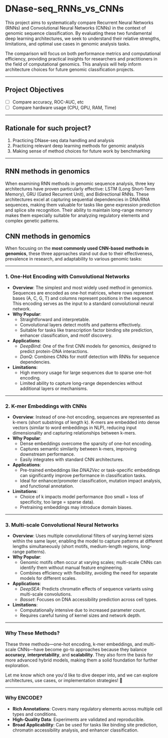 # DNase-seq_RNNs_vs_CNNs



This project aims to systematically compare Recurrent Neural Networks (RNNs) and Convolutional Neural Networks (CNNs) in the context of genomic sequence classification. By evaluating these two fundamental deep learning architectures, we seek to understand their relative strengths, limitations, and optimal use cases in genomic analysis tasks.

The comparison will focus on both performance metrics and computational efficiency, providing practical insights for researchers and practitioners in the field of computational genomics. This analysis will help inform architecture choices for future genomic classification projects.

---

## Project Objectives

- [ ]  Compare accuracy, ROC-AUC, etc
- [ ]  Compare hardware usage (CPU, GPU, RAM, Time)

---

## Rationale for such project?

1. Practicing DNase-seq data handling and analysis
2. Practicing relevant deep learning methods for genomic analysis
3. Making sense of method choices for future work by benchmarking

---

## RNN methods in genomics

When examining RNN methods in genomic sequence analysis, three key architectures have proven particularly effective: LSTM (Long Short-Term Memory), GRU (Gated Recurrent Unit), and Bidirectional RNNs. These architectures excel at capturing sequential dependencies in DNA/RNA sequences, making them valuable for tasks like gene expression prediction and splice site recognition. Their ability to maintain long-range memory makes them especially suitable for analyzing regulatory elements and complex genetic patterns.

## CNN methods in genomics

When focusing on the **most commonly used CNN-based methods in genomics**, these three approaches stand out due to their effectiveness, prevalence in research, and adaptability to various genomic tasks:

---

### **1. One-Hot Encoding with Convolutional Networks**

- **Overview**: The simplest and most widely used method in genomics. Sequences are encoded as one-hot matrices, where rows represent bases (A, C, G, T) and columns represent positions in the sequence. This encoding serves as the input to a standard convolutional neural network.
- **Why Popular**:
    - Straightforward and interpretable.
    - Convolutional layers detect motifs and patterns effectively.
    - Suitable for tasks like transcription factor binding site prediction, enhancer classification, and motif discovery.
- **Applications**:
    - *DeepBind*: One of the first CNN models for genomics, designed to predict protein-DNA interactions.
    - *DanQ*: Combines CNNs for motif detection with RNNs for sequence dependencies.
- **Limitations**:
    - High memory usage for large sequences due to sparse one-hot encoding.
    - Limited ability to capture long-range dependencies without additional layers or mechanisms.

---

### **2. K-mer Embeddings with CNNs**

- **Overview**: Instead of one-hot encoding, sequences are represented as k-mers (short substrings of length k). K-mers are embedded into dense vectors (similar to word embeddings in NLP), reducing input dimensionality and capturing relationships between k-mers.
- **Why Popular**:
    - Dense embeddings overcome the sparsity of one-hot encoding.
    - Captures semantic similarity between k-mers, improving downstream performance.
    - Easily integrates with standard CNN architectures.
- **Applications**:
    - Pre-trained embeddings like *DNA2Vec* or task-specific embeddings can significantly improve performance in classification tasks.
    - Ideal for enhancer/promoter classification, mutation impact analysis, and functional annotation.
- **Limitations**:
    - Choice of k impacts model performance (too small = loss of specificity, too large = sparse data).
    - Pretraining embeddings may introduce domain biases.

---

### **3. Multi-scale Convolutional Neural Networks**

- **Overview**: Uses multiple convolutional filters of varying kernel sizes within the same layer, enabling the model to capture patterns at different lengths simultaneously (short motifs, medium-length regions, long-range patterns).
- **Why Popular**:
    - Genomic motifs often occur at varying scales; multi-scale CNNs can identify them without manual feature engineering.
    - Combines efficiency with flexibility, avoiding the need for separate models for different scales.
- **Applications**:
    - *DeepSEA*: Predicts chromatin effects of sequence variants using multi-scale convolutions.
    - *Basset*: Focuses on DNA accessibility prediction across cell types.
- **Limitations**:
    - Computationally intensive due to increased parameter count.
    - Requires careful tuning of kernel sizes and network depth.

---

### **Why These Methods?**

These three methods—one-hot encoding, k-mer embeddings, and multi-scale CNNs—have become go-to approaches because they balance **accuracy**, **interpretability**, and **scalability**. They also form the basis for more advanced hybrid models, making them a solid foundation for further exploration.

Let me know which one you'd like to dive deeper into, and we can explore architectures, use cases, or implementation strategies! 🚀

---

### **Why ENCODE?**

- **Rich Annotations**: Covers many regulatory elements across multiple cell types and conditions.
- **High-Quality Data**: Experiments are validated and reproducible.
- **Broad Applicability**: Can be used for tasks like binding site prediction, chromatin accessibility analysis, and enhancer classification.